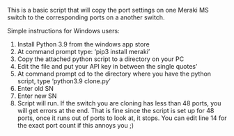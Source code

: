 
This is a basic script that will copy the port settings on one Meraki MS switch to the corresponding ports on a another switch.

Simple instructions for Windows users:
1. Install Python 3.9 from the windows app store
2. At command prompt type: ‘pip3 install meraki’
3. Copy the attached python script to a directory on your PC
4. Edit the file and put your API key in between the single quotes’
5. At command prompt cd to the directory where you have the python script, type ‘python3.9 clone.py’
6. Enter old SN
7. Enter new SN
8. Script will run. If the switch you are cloning has less than 48 ports, you will get errors at the end. That is fine since the script is set up for 48 ports, once it runs out of ports to look at, it stops. You can edit line 14 for the exact port count if this annoys you ;)
